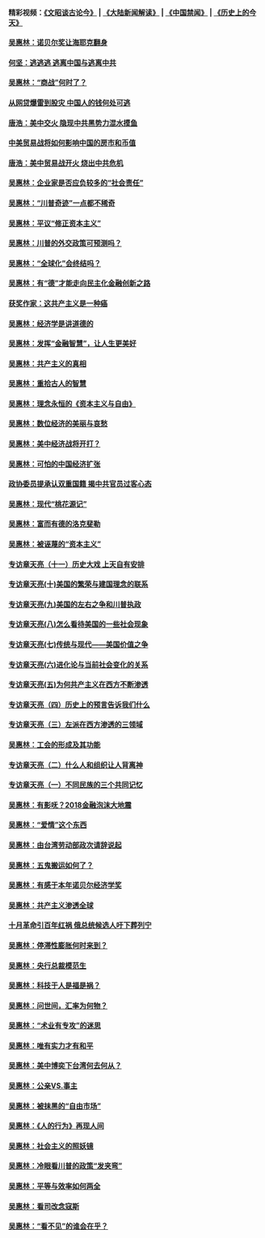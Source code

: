 #### 精彩视频：[《文昭谈古论今》](https://github.com/gfw-breaker/wenzhao/blob/master/README.md?t=12311831) | [《大陆新闻解读》](https://github.com/gfw-breaker/ntdtv-comedy/blob/master/README.md?t=12311831) | [《中国禁闻》](https://github.com/gfw-breaker/ntdtv-news/blob/master/README.md?t=12311831) | [《历史上的今天》](https://github.com/gfw-breaker/today-in-history/blob/master/README.md?t=12311831) 

#### [吴惠林：诺贝尔奖让海耶克翻身](../pages/nsc423/n10890049.md?t=12311831) 

#### [何坚：逃逃逃 逃离中国与逃离中共](../pages/nsc423/n10592891.md?t=12311831) 

#### [吴惠林：“商战”何时了？](../pages/nsc423/n10573558.md?t=12311831) 

#### [从网贷爆雷到股灾 中国人的钱何处可逃](../pages/nsc423/n10572800.md?t=12311831) 

#### [唐浩：美中交火 隐现中共黑势力混水摸鱼](../pages/nsc423/n10544040.md?t=12311831) 

#### [中美贸易战将如何影响中国的房市和币值](../pages/nsc423/n10543697.md?t=12311831) 

#### [唐浩：美中贸易战开火 烧出中共危机](../pages/nsc423/n10540126.md?t=12311831) 

#### [吴惠林：企业家是否应负较多的“社会责任”](../pages/nsc423/n10535022.md?t=12311831) 

#### [吴惠林：“川普奇迹”一点都不稀奇](../pages/nsc423/n10512808.md?t=12311831) 

#### [吴惠林：平议“修正资本主义”](../pages/nsc423/n10495724.md?t=12311831) 

#### [吴惠林：川普的外交政策可预测吗？](../pages/nsc423/n10462387.md?t=12311831) 

#### [吴惠林：“全球化”会终结吗？](../pages/nsc423/n10452838.md?t=12311831) 

#### [吴惠林：有“德”才能走向民主化金融创新之路](../pages/nsc423/n10432292.md?t=12311831) 

#### [获奖作家：这共产主义是一种癌](../pages/nsc423/n10431541.md?t=12311831) 

#### [吴惠林：经济学是讲道德的](../pages/nsc423/n10398014.md?t=12311831) 

#### [吴惠林：发挥“金融智慧”，让人生更美好](../pages/nsc423/n10375019.md?t=12311831) 

#### [吴惠林：共产主义的真相](../pages/nsc423/n10351394.md?t=12311831) 

#### [吴惠林：重拾古人的智慧](../pages/nsc423/n10337691.md?t=12311831) 

#### [吴惠林：理念永恒的《资本主义与自由》](../pages/nsc423/n10316274.md?t=12311831) 

#### [吴惠林：数位经济的美丽与哀愁](../pages/nsc423/n10292946.md?t=12311831) 

#### [吴惠林：美中经济战将开打？](../pages/nsc423/n10258825.md?t=12311831) 

#### [吴惠林：可怕的中国经济扩张](../pages/nsc423/n10219147.md?t=12311831) 

#### [政协委员提承认双重国籍 揭中共官员过客心态](../pages/nsc423/n10208809.md?t=12311831) 

#### [吴惠林：现代“桃花源记”](../pages/nsc423/n10185234.md?t=12311831) 

#### [吴惠林：富而有德的洛克斐勒](../pages/nsc423/n10142264.md?t=12311831) 

#### [吴惠林：被诬蔑的“资本主义”](../pages/nsc423/n10124816.md?t=12311831) 

#### [专访章天亮（十一）历史大戏 上天自有安排](../pages/nsc423/n10094905.md?t=12311831) 

#### [专访章天亮(十)美国的繁荣与建国理念的联系](../pages/nsc423/n10094899.md?t=12311831) 

#### [专访章天亮(九)美国的左右之争和川普执政](../pages/nsc423/n10094889.md?t=12311831) 

#### [专访章天亮(八)怎么看待美国的一些社会现象](../pages/nsc423/n10094857.md?t=12311831) 

#### [专访章天亮(七)传统与现代——美国价值之争](../pages/nsc423/n10093140.md?t=12311831) 

#### [专访章天亮(六)进化论与当前社会变化的关系](../pages/nsc423/n10092036.md?t=12311831) 

#### [专访章天亮(五)为何共产主义在西方不断渗透](../pages/nsc423/n10083620.md?t=12311831) 

#### [专访章天亮（四）历史上的预言告诉我们什么](../pages/nsc423/n10083606.md?t=12311831) 

#### [专访章天亮（三）左派在西方渗透的三领域](../pages/nsc423/n10081115.md?t=12311831) 

#### [吴惠林：工会的形成及其功能](../pages/nsc423/n10080633.md?t=12311831) 

#### [专访章天亮（二）什么人和组织让人背离神](../pages/nsc423/n10076637.md?t=12311831) 

#### [专访章天亮（一）不同民族的三个共同记忆](../pages/nsc423/n10074188.md?t=12311831) 

#### [吴惠林：有影呒？2018金融泡沫大地震](../pages/nsc423/n10040534.md?t=12311831) 

#### [吴惠林：“爱情”这个东西](../pages/nsc423/n10019423.md?t=12311831) 

#### [吴惠林：由台湾劳动部政次请辞说起](../pages/nsc423/n9979679.md?t=12311831) 

#### [吴惠林：五鬼搬运如何了？](../pages/nsc423/n9925338.md?t=12311831) 

#### [吴惠林：有感于本年诺贝尔经济学奖](../pages/nsc423/n9871883.md?t=12311831) 

#### [吴惠林：共产主义渗透全球](../pages/nsc423/n9812748.md?t=12311831) 

#### [十月革命引百年红祸 俄总统候选人吁下葬列宁](../pages/nsc423/n9810182.md?t=12311831) 

#### [吴惠林：停滞性膨胀何时来到？](../pages/nsc423/n9764136.md?t=12311831) 

#### [吴惠林：央行总裁模范生](../pages/nsc423/n9728134.md?t=12311831) 

#### [吴惠林：科技于人是福是祸？](../pages/nsc423/n9672982.md?t=12311831) 

#### [吴惠林：问世间，汇率为何物？](../pages/nsc423/n9621788.md?t=12311831) 

#### [吴惠林：“术业有专攻”的迷思](../pages/nsc423/n9580363.md?t=12311831) 

#### [吴惠林：唯有实力才有和平](../pages/nsc423/n9529599.md?t=12311831) 

#### [吴惠林：美中博奕下台湾何去何从？](../pages/nsc423/n9483598.md?t=12311831) 

#### [吴惠林：公亲VS.事主](../pages/nsc423/n9425637.md?t=12311831) 

#### [吴惠林：被抹黑的“自由市场”](../pages/nsc423/n9351545.md?t=12311831) 

#### [吴惠林：《人的行为》再现人间](../pages/nsc423/n9296339.md?t=12311831) 

#### [吴惠林：社会主义的照妖镜](../pages/nsc423/n9243460.md?t=12311831) 

#### [吴惠林：冷眼看川普的政策“发夹弯”](../pages/nsc423/n9120684.md?t=12311831) 

#### [吴惠林：平等与效率如何两全](../pages/nsc423/n9075430.md?t=12311831) 

#### [吴惠林：看司改念寇斯](../pages/nsc423/n9024915.md?t=12311831) 

#### [吴惠林：“看不见”的谁会在乎？](../pages/nsc423/n8977488.md?t=12311831) 

